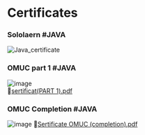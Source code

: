 # Certificates

### Sololaern #JAVA
![Java_certificate](https://user-images.githubusercontent.com/99003321/166436573-1cbf8aa1-8c27-4e77-9a1a-50b7a85bbd1e.jpg)

### OMUC part 1 #JAVA
![image](https://user-images.githubusercontent.com/99003321/166436725-be9aabe5-5629-4394-bf1c-d0706a52ee3a.png)  
📖[sertificat(PART 1).pdf](https://github.com/amirdev25/Certificates/files/8609818/sertificat.PART.1.pdf)

### OMUC Completion #JAVA
![image](https://user-images.githubusercontent.com/99003321/166436797-c14d609d-9057-4d77-bda6-ceb37a69220e.png) 
📖[Sertificate OMUC (completion).pdf](https://github.com/amirdev25/Certificates/files/8609819/Sertificate.OMUC.completion.pdf)
